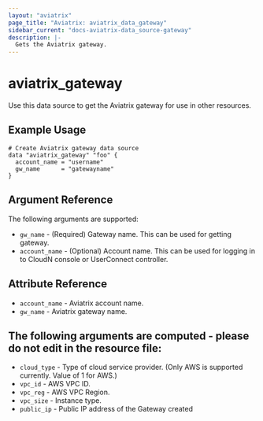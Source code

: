 ```yaml
---
layout: "aviatrix"
page_title: "Aviatrix: aviatrix_data_gateway"
sidebar_current: "docs-aviatrix-data_source-gateway"
description: |-
  Gets the Aviatrix gateway.
---
```


# aviatrix_gateway

Use this data source to get the Aviatrix gateway for use in other resources.

## Example Usage

```hcl
# Create Aviatrix gateway data source
data "aviatrix_gateway" "foo" {
  account_name = "username"
  gw_name      = "gatewayname"
}
```

## Argument Reference

The following arguments are supported:

* `gw_name` - (Required) Gateway name. This can be used for getting gateway.
* `account_name` - (Optional) Account name. This can be used for logging in to CloudN console or UserConnect controller.

## Attribute Reference

* `account_name` - Aviatrix account name.
* `gw_name` - Aviatrix gateway name.


## The following arguments are computed - please do not edit in the resource file:

* `cloud_type` - Type of cloud service provider. (Only AWS is supported currently. Value of 1 for AWS.)
* `vpc_id` - AWS VPC ID.
* `vpc_reg` - AWS VPC Region. 
* `vpc_size` - Instance type.
* `public_ip` - Public IP address of the Gateway created
 